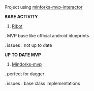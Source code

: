 Project using [minforks-mvp-interactor](https://github.com/MindorksOpenSource/android-mvp-interactor-architecture/tree/master/app/src/main/java/com/mindorks/framework/mvp/ui)

**BASE ACTIVITY**

1. [Ribot](https://github.com/ribot/ribot-app-android/blob/master/app/src/main/java/io/ribot/app/ui/base/BaseActivity.java) 

. MVP base like official android blueprints

. issues : not up to date

**UP TO DATE MVP**

1. [Mindorks-mvp](https://github.com/MindorksOpenSource/android-mvp-architecture) 
    
. perfect for dagger

. issues : base class implementations
